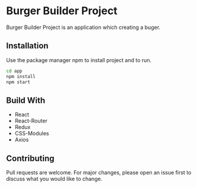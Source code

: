 # Burger Builder Project 
Burger Builder Project is an application which creating a buger.





## Installation
Use the package manager npm to install project and to run.
```bash
cd app
npm install 
npm start
```
## Build With

 * React
 * React-Router
 * Redux
 * CSS-Modules
 * Axios


## Contributing
Pull requests are welcome. For major changes, please open an issue first to discuss what you would like to change.